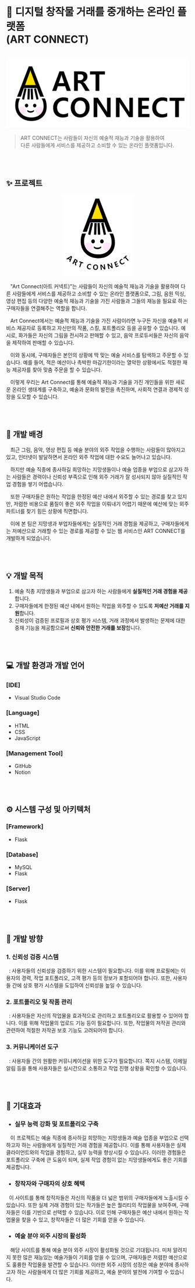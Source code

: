 # 🎨 디지털 창작물 거래를 중개하는 온라인 플랫폼 </br> (ART CONNECT)

</br>![image](https://github.com/dev-sohyeon/open-SW-contest/blob/028f78eb05b9a15c1812002fd9865cfb5cbef3b5/%EB%A1%9C%EA%B3%A0%20%EB%94%94%EC%9E%90%EC%9D%B8/%EB%A1%9C%EA%B3%A0_%EC%82%AC%EA%B0%81ver.png)

> ART CONNECT는 사람들이 자신의 예술적 재능과 기술을 활용하여 </br>
> 다른 사람들에게 서비스를 제공하고 소비할 수 있는 온라인 플랫폼입니다.

</br>
</br>


## ✨ 프로젝트 

<div align="center">
  <img src="https://github.com/dev-sohyeon/open-SW-contest/blob/7e95ad094886bfa5879bea0c437ba82b53f61f4a/%EB%A1%9C%EA%B3%A0%20%EB%94%94%EC%9E%90%EC%9D%B8/%EB%A1%9C%EA%B3%A0_%EB%91%A5%EA%B7%BCver.png" alt="로고(둥근ver)" width="200">
</div>

&nbsp;&nbsp; "Art Connect(아트 커넥트)"는 사람들이 자신의 예술적 재능과 기술을 활용하여 다른 사람들에게 서비스를 제공하고 소비할 수 있는 온라인 플랫폼으로, 그림, 음원 믹싱, 영상 편집 등의 다양한 예술적 재능과 기술을 가진 사람들과 그들의 재능을 필요로 하는 구매자들을 연결해주는 역할을 합니다.

&nbsp;&nbsp; Art Connect에서는 예술적 재능과 기술을 가진 사람이라면 누구든 자신을 예술적 서비스 제공자로 등록하고 자신만의 작품, 스킬, 포트폴리오 등을 공유할 수 있습니다. 예시로, 화가들은 자신의 그림을 전시하고 판매할 수 있고, 음악 프로듀서들은 자신의 음악을 제작하여 판매할 수 있습니다.

&nbsp;&nbsp; 이와 동시에, 구매자들은 본인의 상황에 딱 맞는 예술 서비스를 탐색하고 주문할 수 있습니다. 예를 들어, 적은 예산이나 촉박한 마감기한이라는 열악한 상황에서도 적절한 재능 제공자를 찾아 맞춤 주문을 할 수 있습니다.

&nbsp;&nbsp; 이렇게 우리는 Art Connect를 통해 예술적 재능과 기술을 가진 개인들을 위한 새로운 온라인 생태계를 구축하고, 예술과 문화의 발전을 촉진하며, 사회적 연결과 경제적 성장을 도모할 수 있습니다.

</br>
</br>

## 💭 개발 배경

&nbsp;&nbsp; 최근 그림, 음악, 영상 편집 등 예술 분야의 외주 작업을 수행하는 사람들이 많아지고 있고, 인터넷이 발달하면서 온라인 외주 작업에 대한 수요도 늘어나고 있습니다.

&nbsp;&nbsp; 하지만 예술 직종에 종사하길 희망하는 지망생들이나 예술 업종을 부업으로 삼고자 하는 사람들은 경력이나 신뢰성 부족으로 인해 외주 거래가 잘 성사되지 않아 실질적인 작업 경험을 쌓기 어렵습니다.

&nbsp;&nbsp; 또한 구매자들은 원하는 작업을 한정된 예산 내에서 외주할 수 있는 경로를 찾고 있지만, 저렴한 비용으로 품질이 좋은 외주 작업을 이뤄내기 어렵기 때문에 예산에 맞는 외주 파트너를 찾기 힘든 상황에 직면합니다.

&nbsp;&nbsp; 이에 본 팀은 지망생과 부업자들에게는 실질적인 거래 경험을 제공하고, 구매자들에게는 저예산으로 거래할 수 있는 경로를 제공할 수 있는 웹 서비스인 ART CONNECT를 개발하게 되었습니다.

</br>
</br>

## 💡 개발 목적
1. 예술 직종 지망생들과 부업으로 삼고자 하는 사람들에게 <b>실질적인 거래 경험을 제공</b>합니다.
2. 구매자들에게 한정된 예산 내에서 원하는 작업을 외주할 수 있도록 <b>저예산 거래를 지원</b>합니다.
3. 신뢰성이 검증된 프로필과 상호 평가 시스템, 거래 과정에서 발생하는 문제에 대한 중재 기능을 제공함으로써 <b>신뢰와 안전한 거래를 보장</b>합니다.

</br>
</br>

## 💻 개발 환경과 개발 언어
### [IDE]
- Visual Studio Code

### [Language]
- HTML
- CSS
- JavaScript 

### [Management Tool]
- GitHub
- Notion

</br>
</br>

## ⚙ 시스템 구성 및 아키텍처
### [Framework]
- Flask

### [Database]
- MySQL
- Flask

### [Server]
- Flask

</br>
</br>

## 🧭 개발 방향
### 1. 신뢰성 검증 시스템
&nbsp; : 사용자들의 신뢰성을 검증하기 위한 시스템이 필요합니다. 이를 위해 프로필에는 이용자의 경력, 작업 포트폴리오, 고객 평가 등의 정보가 포함되어야 합니다. 또한, 사용자들 간에 상호 평가 시스템을 도입하여 신뢰성을 높일 수 있습니다.

### 2. 포트폴리오 및 작품 관리
&nbsp; : 사용자들은 자신의 작업물을 효과적으로 관리하고 포트폴리오로 활용할 수 있어야 합니다. 이를 위해 작업물의 업로드 기능 등이 필요합니다. 또한, 작업물의 저작권 관리와 관련하여 적절한 저작권 보호 기능도 고려되어야 합니다.

### 3. 커뮤니케이션 도구
&nbsp; : 사용자들 간의 원활한 커뮤니케이션을 위한 도구가 필요합니다. 쪽지 시스템, 이메일 알림 등을 통해 사용자들은 실시간으로 소통하고 작업 진행 상황을 확인할 수 있습니다.

</br>
</br>

## 🌱 기대효과
- <h3> 실무 능력 강화 및 포트폴리오 구축 </h3>
&nbsp;&nbsp; 이 프로젝트는 예술 직종에 종사하길 희망하는 지망생들과 예술 업종을 부업으로 선택하고자 하는 사람들에게 실질적인 거래 경험을 제공합니다. 이를 통해 사용자들은 실제 클라이언트와의 작업을 경험하고, 실무 능력을 향상시킬 수 있습니다. 이러한 경험들은 포트폴리오 구축에 큰 도움이 되며, 실제 작업 경험이 없는 지망생들에게도 좋은 기회를 제공합니다.

- <h3> 창작자와 구매자의 상호 혜택 </h3>
&nbsp;&nbsp;이 사이트를 통해 창작자들은 자신의 작품을 더 넓은 범위의 구매자들에게 노출시킬 수 있습니다. 또한 실제 거래 경험이 있는 작가들은 높은 퀄리티의 작업물을 보여주며, 구매자들은 이를 기반으로 선택할 수 있습니다. 이로 인해 구매자들은 예산 내에서 원하는 작업물을 찾을 수 있고, 창작자들은 더 많은 기회를 얻을 수 있습니다.

- <h3> 예술 분야 외주 시장의 활성화 </h3>
&nbsp;&nbsp; 해당 사이트를 통해 예술 분야 외주 시장이 활성화될 것으로 기대됩니다. 미처 알려지지 못한 많은 재능있는 예술가들이 기회를 얻을 수 있으며, 구매자들은 저렴한 예산으로도 훌륭한 작업물을 발견할 수 있습니다. 이러한 외주 시장의 성장은 예술 분야에 종사하고자 하는 사람들에게 더 많은 기회를 제공하고, 예술 분야의 발전에 기여할 수 있습니다.
